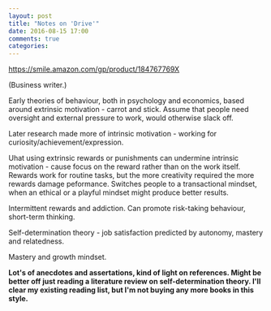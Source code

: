 ```yaml
---
layout: post
title: "Notes on 'Drive'"
date: 2016-08-15 17:00
comments: true
categories: 
---
```


<https://smile.amazon.com/gp/product/184767769X>

(Business writer.)

Early theories of behaviour, both in psychology and economics, based around extrinsic motivation - carrot and stick. Assume that people need oversight and external pressure to work, would otherwise slack off. 

Later research made more of intrinsic motivation - working for curiosity/achievement/expression.

Uhat using extrinsic rewards or punishments can undermine intrinsic motivation - cause focus on the reward rather than on the work itself. Rewards work for routine tasks, but the more creativity required the more rewards damage peformance. Switches people to a transactional mindset, when an ethical or a playful mindset might produce better results.

Intermittent rewards and addiction. Can promote risk-taking behaviour, short-term thinking.

Self-determination theory - job satisfaction predicted by autonomy, mastery and relatedness.

Mastery and growth mindset.

__Lot's of anecdotes and assertations, kind of light on references. Might be better off just reading a literature review on self-determination theory. I'll clear my existing reading list, but I'm not buying any more books in this style.__
